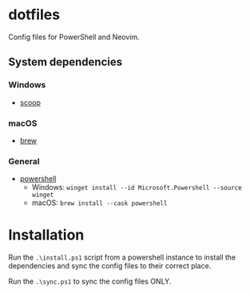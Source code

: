 # dotfiles
Config files for PowerShell and Neovim. 

## System dependencies

### Windows
- [scoop](https://scoop.sh/)

### macOS
- [brew](https://brew.sh/)

### General
- [powershell](https://docs.microsoft.com/en-us/powershell/)
  - Windows: `winget install --id Microsoft.Powershell --source winget`
  - macOS: `brew install --cask powershell`

# Installation

Run the `.\install.ps1` script from a powershell instance to install the dependencies and sync the config files to their correct place.

Run the `.\sync.ps1` to sync the config files ONLY.
